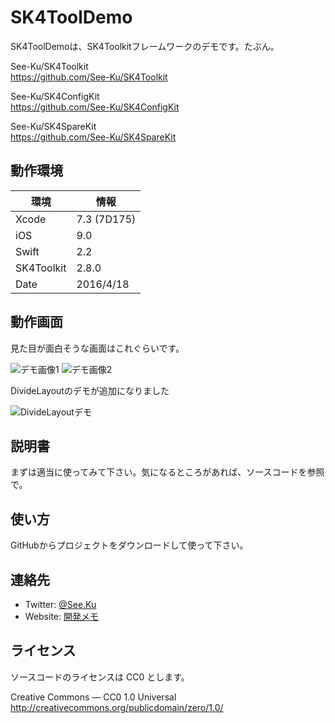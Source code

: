 
# SK4ToolDemo

SK4ToolDemoは、SK4Toolkitフレームワークのデモです。たぶん。

See-Ku/SK4Toolkit  
https://github.com/See-Ku/SK4Toolkit

See-Ku/SK4ConfigKit  
https://github.com/See-Ku/SK4ConfigKit

See-Ku/SK4SpareKit  
https://github.com/See-Ku/SK4SpareKit


## 動作環境

|環境		|情報			|
|-------	|---------------|
|Xcode		|7.3 (7D175)	|
|iOS		|9.0			|
|Swift		|2.2			|
|SK4Toolkit	|2.8.0			|
|Date		|2016/4/18		|


## 動作画面

見た目が面白そうな画面はこれぐらいです。

![デモ画像1](https://raw.github.com/wiki/See-Ku/SK4ToolDemo/img/demo10.png)
![デモ画像2](https://raw.github.com/wiki/See-Ku/SK4ToolDemo/img/demo11.png)

DivideLayoutのデモが追加になりました

![DivideLayoutデモ](https://raw.github.com/wiki/See-Ku/SK4ToolDemo/img/demo12.png)


## 説明書

まずは適当に使ってみて下さい。気になるところがあれば、ソースコードを参照で。


## 使い方

GitHubからプロジェクトをダウンロードして使って下さい。


## 連絡先

* Twitter: [@See.Ku](https://twitter.com/See_Ku)
* Website: [開発メモ](http://seeku.hateblo.jp/)


## ライセンス

ソースコードのライセンスは CC0 とします。

Creative Commons — CC0 1.0 Universal  
http://creativecommons.org/publicdomain/zero/1.0/

